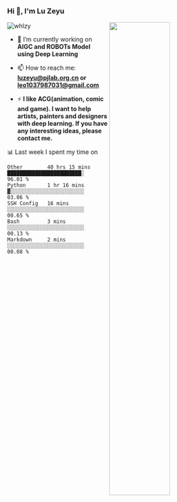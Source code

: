 ### Hi 👋, I'm Lu Zeyu

<img src="https://komarev.com/ghpvc/?username=whlzy&label=Profile%20views&color=0e75b6&style=flat" alt="whlzy" />
<img align="right" width="53%" src="https://github-readme-stats.vercel.app/api?username=whlzy&show_icons=true">

- 🔭 I’m currently working on **AIGC and ROBOTs Model using Deep Learning**

- 📫 How to reach me: **luzeyu@pjlab.org.cn or leo1037987031@gmail.com**

- ⚡ **I like ACG(animation, comic and game). I want to help artists, painters and designers with deep learning. If you have any interesting ideas, please contact me.**

📊 Last week I spent my time on

<!--START_SECTION:waka-->

```text
Other        40 hrs 15 mins  ████████████████████████░   96.01 %
Python       1 hr 16 mins    ▓░░░░░░░░░░░░░░░░░░░░░░░░   03.06 %
SSH Config   16 mins         ░░░░░░░░░░░░░░░░░░░░░░░░░   00.65 %
Bash         3 mins          ░░░░░░░░░░░░░░░░░░░░░░░░░   00.13 %
Markdown     2 mins          ░░░░░░░░░░░░░░░░░░░░░░░░░   00.08 %
```

<!--END_SECTION:waka-->

